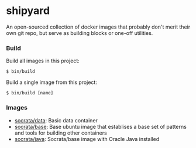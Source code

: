 shipyard
========

An open-sourced collection of docker images that probably don't merit their own git repo, but serve as building blocks or one-off utilities.

### Build

Build all images in this project:

    $ bin/build

Build a single image from this project:

    $ bin/build [name]

### Images

- [socrata/data](data): Basic data container
- [socrata/base](base): Base ubuntu image that establises a base set of patterns and tools for building other containers
- [socrata/java](java): Socrata/base image with Oracle Java installed
